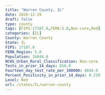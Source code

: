 ```yaml
---
title: "Warren County, IL"
date: 2020-12-29
draft: false
type: county
tags: [FIPS:17187.0,FEMA:5.0,Non-core,Red]
categories: [IL]
County: Warren County
State: IL
FIPS: 17187.0
FEMA_Region: 5.0
Population: 16844.0
NCHS_Urban_Rural_Classification: Non-core
Tests_in_prior_14_days: 816.0
Fourteen_day_test_rate_per_100000: 4844.0
Percent_Positivity_in_prior_14_days: 0.219
Level: Red
url: /states/IL/warren-county
---
```



